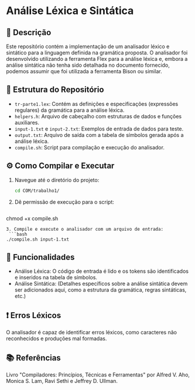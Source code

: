 # Análise Léxica e Sintática

## 📜 Descrição
Este repositório contém a implementação de um analisador léxico e sintático para a linguagem definida na gramática proposta. O analisador foi desenvolvido utilizando a ferramenta Flex para a análise léxica e, embora a análise sintática não tenha sido detalhada no documento fornecido, podemos assumir que foi utilizada a ferramenta Bison ou similar.

## 📂 Estrutura do Repositório
- `tr-parte1.lex`: Contém as definições e especificações (expressões regulares) da gramática para a análise léxica.
- `helpers.h`: Arquivo de cabeçalho com estruturas de dados e funções auxiliares.
- `input-1.txt` e `input-2.txt`: Exemplos de entrada de dados para teste.
- `output.txt`: Arquivo de saída com a tabela de símbolos gerada após a análise léxica.
- `compile.sh`: Script para compilação e execução do analisador.

## ⚙️ Como Compilar e Executar
1. Navegue até o diretório do projeto:
   ```bash
   cd COM/trabalho1/
   ```
2. Dê permissão de execução para o script:
   ```bash
  chmod +x compile.sh
  ```
3. Compile e execute o analisador com um arquivo de entrada:
   ```bash
 ./compile.sh input-1.txt
```
## 🌟 Funcionalidades
- Análise Léxica: O código de entrada é lido e os tokens são identificados e inseridos na tabela de símbolos.
- Análise Sintática: (Detalhes específicos sobre a análise sintática devem ser adicionados aqui, como a estrutura da gramática, regras sintáticas, etc.)

## ❗ Erros Léxicos
O analisador é capaz de identificar erros léxicos, como caracteres não reconhecidos e produções mal formadas.

## 📚 Referências
Livro "Compiladores: Princípios, Técnicas e Ferramentas" por Alfred V. Aho, Monica S. Lam, Ravi Sethi e Jeffrey D. Ullman.
